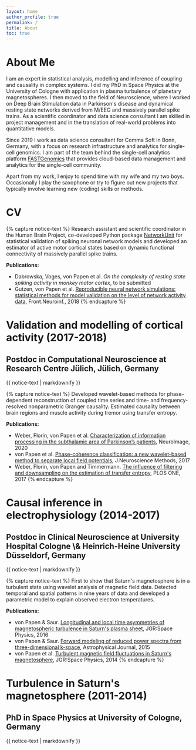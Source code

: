 ```yaml
---
layout: home
author_profile: true
permalink: /
title: About
toc: true
---
```


# About Me

I am an expert in statistical analysis, modelling and inference of coupling and causality in complex systems. I did my PhD in Space Physics at the University of Cologne with application in plasma turbulence of planetary magnetospheres. I then moved to the field of Neuroscience, where I worked on Deep Brain Stimulation data in Parkinson's disease and dynamical resting state networks derived from M/EEG and massively parallel spike trains. As a scientific coordinator and data science consultant I am skilled in project management and in the translation of real-world problems into quantitative models.

Since 2019 I work as data science consultant for Comma Soft in Bonn, Germany, with a focus on research infrastructure and analytics for single-cell genomics. I am part of the team behind the single-cell analytics platform [FASTGenomics](https://www.fastgenomics.org) that provides cloud-based data management and analytics for the single-cell community.

Apart from my work, I enjoy to spend time with my wife and my two boys. Occasionally I play the saxophone or try to figure out new projects that typically involve learning new (coding) skills or methods. 

<!-- ## Professional Experience

{% capture notice-text %}
Data Science consultant for analytics and IT-infrastructure of academic and industrial single-cell genomics research, co-developer of the single-cell analytics platform [FASTGenomics](https://www.fastgenomics.org), scientific coordination in multiple international networks and EU-wide academic projects.

**Tasks**

- Coordination of academic projects
- Agile software development of the online platform's front- and backend
- Implementation and adaptation of state-of-the-art analysis algorithms
- User management, marketing and communication campaign
- Coordination of FASTGenomics hackathons organized by leading academic working groups
{% endcapture %}


<div class="notice--info">
  <h1>Data Science in single-cell analytics (since 2019)</h1>
  <h2>Data Science Consultant at Comma Soft AG, Bonn, Germany</h2>
  {{ notice-text | markdownify }}
</div> -->

# CV
<!-- JÜLICH -->
{% capture notice-text %}
Research assistant and scientific coordinator in the Human Brain Project, co-developed Python package [NetworkUnit](https://github.com/INM-6/NetworkUnit) for statistical validation of spiking neuronal network models and developed an estimator of active motor cortical states based on dynamic functional connectivity of massively parallel spike trains.

**Publications:**

- Dabrowska, Voges, von Papen et al. *On the complexity of resting state spiking activity in monkey motor cortex*, to be submitted
- Gutzen, von Papen et al. [Reproducible neural network simulations: statistical methods for model validation on the level of network activity data](https://www.frontiersin.org/articles/10.3389/fninf.2018.00090/full), Front.Neuroinf., 2018
  {% endcapture %}

<div class="notice--info">
  <h1>Validation and modelling of cortical activity (2017-2018)</h1>
  <h2>Postdoc in Computational Neuroscience at Research Centre Jülich, Jülich, Germany</h2>
  {{ notice-text | markdownify }}
</div>

<!-- CLINIC -->
{% capture notice-text %}
Developed wavelet-based methods for phase-dependent reconstruction of coupled time series and time- and frequency-resolved nonparametric Granger causality. Estimated causality between brain regions and muscle activity during tremor using transfer entropy.

**Publications:**
- Weber, Florin, von Papen et al. [Characterization of information processing in the subthalamic area of Parkinson’s patients](https://www.sciencedirect.com/science/article/pii/S1053811920300057), NeuroImage, 2020
- von Papen et al. [Phase-coherence classification: a new wavelet-based method to separate local field potentials](https://www.sciencedirect.com/science/article/pii/S0165027017303035), J.Neuroscience Methods, 2017
- Weber, Florin, von Papen and Timmermann. [The influence of filtering and downsampling on the estimation of transfer entropy](https://journals.plos.org/plosone/article?id=10.1371/journal.pone.0188210), PLOS ONE, 2017
  {% endcapture %}

<div class="notice--info">
  <h1>Causal inference in electrophysiology (2014-2017)</h1>
  <h2>Postdoc in Clinical Neuroscience at University Hospital Cologne \& Heinrich-Heine University Düsseldorf, Germany</h2>
  {{ notice-text | markdownify }}
</div>

<!-- TURBULENCE -->
{% capture notice-text %}
First to show that Saturn's magnetosphere is in a turbulent state using wavelet analysis of magnetic field data. Detected temporal and spatial patterns in nine years of data and developed a parametric model to explain observed electron temperatures.

**Publications:**
- von Papen \& Saur. [Longitudinal and local time asymmetries of magnetospheric turbulence in Saturn's plasma sheet](https://agupubs.onlinelibrary.wiley.com/doi/full/10.1002/2016JA022427), JGR:Space Physics, 2016
- von Papen \& Saur. [Forward modeling of reduced power spectra from three-dimensional k-space](https://iopscience.iop.org/article/10.1088/0004-637X/806/1/116), Astrophysical Journal, 2015
- von Papen et al. [Turbulent magnetic field fluctuations in Saturn's magnetosphere](https://agupubs.onlinelibrary.wiley.com/doi/10.1002/2013JA019542), JGR:Space Physics, 2014
  {% endcapture %}

<div class="notice--info">
  <h1>Turbulence in Saturn's magnetosphere (2011-2014)</h1>
  <h2>PhD in Space Physics at University of Cologne, Germany</h2>
  {{ notice-text | markdownify }}
</div>
